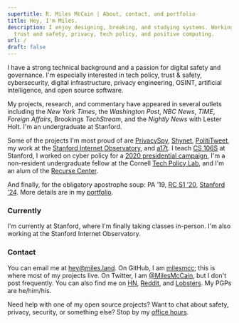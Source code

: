 ```yaml
---
supertitle: R. Miles McCain | About, contact, and portfolio
title: Hey, I'm Miles.
description: I enjoy designing, breaking, and studying systems. Working on
  trust and safety, privacy, tech policy, and positive computing.
url: /
draft: false
---
```


I have a strong technical background and a passion for digital safety and governance. I'm especially interested in tech policy, trust & safety, cybersecurity, digital infrastructure, privacy engineering, OSINT, artificial intelligence, and open source software.

My projects, research, and commentary have appeared in several outlets including the *New York Times*, the *Washington Post*, *NBC News*, *TIME*, *Foreign Affairs*, Brookings *TechStream*, and the *Nightly News* with Lester Holt. I'm an undergraduate at Stanford.

Some of the projects I'm most proud of are [PrivacySpy](https://privacyspy.org), [Shynet](https://github.com/milesmcc/shynet), [PolitiTweet](https://polititweet.org), my work at the [Stanford Internet Observatory](https://io.stanford.edu), and [a17t](https://a17t.miles.land). I teach [CS 106S](http://web.stanford.edu/class/cs106s/) at Stanford, I worked on cyber policy for a [2020 presidential campaign](/portfolio/politics), I'm a non-resident undergraduate fellow at the Cornell [Tech Policy Lab](https://tpl.as.cornell.edu), and I'm an alum of the [Recurse Center](https://www.recurse.com/scout/click?t=e62336f0f378bcf03a96d441d015db88).

And finally, for the obligatory apostrophe soup: PA &rsquo;19, [RC S1 &rsquo;20](https://www.recurse.com/scout/click?t=e62336f0f378bcf03a96d441d015db88), [Stanford &rsquo;24](https://stanford.edu/~mccain/). More details are in my [portfolio](/portfolio/).


### Currently

I'm currently at Stanford, where I'm finally taking classes in-person. I'm also working at the Stanford Internet Observatory.

### Contact

You can email me at [hey@miles.land](mailto:hey@miles.land). On GitHub, I am [milesmcc](https://github.com/milesmcc); this is where most of my projects live. On Twitter, I am [@MilesMcCain](https://twitter.com/MilesMcCain), but I don't post frequently. You can also find me on [HN](https://news.ycombinator.com/user?id=epoch_100), [Reddit](https://reddit.com/u/epoch_100), and [Lobsters](https://lobste.rs/u/rmrm). My PGPs are he/him/his.

Need help with one of my open source projects? Want to chat about safety, privacy, security, or something else? Stop by my <a href="/officehours">office hours</a>.
